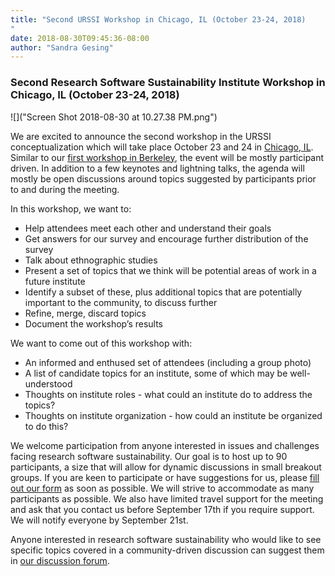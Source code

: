 ```yaml
---
title: "Second URSSI Workshop in Chicago, IL (October 23-24, 2018)
"
date: 2018-08-30T09:45:36-08:00
author: "Sandra Gesing"
---
```


### Second Research Software Sustainability Institute Workshop in Chicago, IL (October 23-24, 2018)

![]("Screen Shot 2018-08-30 at 10.27.38 PM.png")

We are excited to announce the second workshop in the URSSI conceptualization which will take place October 23 and 24 in [Chicago, IL](https://illinicenter.illinois.edu/). 
Similar to our [first workshop in Berkeley](http://urssi.us/workshops/berkeley/), the event will be mostly participant driven. In addition to a few keynotes and 
lightning talks, the agenda will mostly be open discussions around topics suggested by participants prior to and during the meeting. 

In this workshop, we want to:

- Help attendees meet each other and understand their goals
- Get answers for our survey and encourage further distribution of the survey
- Talk about ethnographic studies
- Present a set of topics that we think will be potential areas of work in a future institute
- Identify a subset of these, plus additional topics that are potentially important to the community, to discuss further
- Refine, merge, discard topics
- Document the workshop’s results

We want to come out of this workshop with:

- An informed and enthused set of attendees (including a group photo)
- A list of candidate topics for an institute, some of which may be well-understood
- Thoughts on institute roles - what could an institute do to address the topics?
- Thoughts on institute organization - how could an institute be organized to do this?

We welcome participation from anyone interested in issues and challenges facing research software sustainability. 
Our goal is to host up to 90 participants, a size that will allow for dynamic discussions in small breakout groups. 
If you are keen to participate or have suggestions for us, please [fill out our form](http://urssi.us/workshops/berkeley/) 
as soon as possible. We will strive to accommodate as many participants as possible. We also have limited travel support 
for the meeting and ask that you contact us before September 17th if you require support. We will notify everyone by September 21st.

Anyone interested in research software sustainability who would like to see specific topics covered in a community-driven 
discussion can suggest them in [our discussion forum](http://discuss.urssi.us). 

